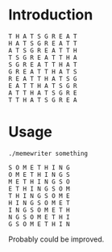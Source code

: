 # Introduction

```
T H A T S G R E A T
H A T S G R E A T T
A T S G R E A T T H
T S G R E A T T H A
S G R E A T T H A T
G R E A T T H A T S
R E A T T H A T S G
E A T T H A T S G R
A T T H A T S G R E
T T H A T S G R E A
```

# Usage

```
./memewriter something
```

```
S O M E T H I N G
O M E T H I N G S
M E T H I N G S O
E T H I N G S O M
T H I N G S O M E
H I N G S O M E T
I N G S O M E T H
N G S O M E T H I
G S O M E T H I N
```

Probably could be improved.
